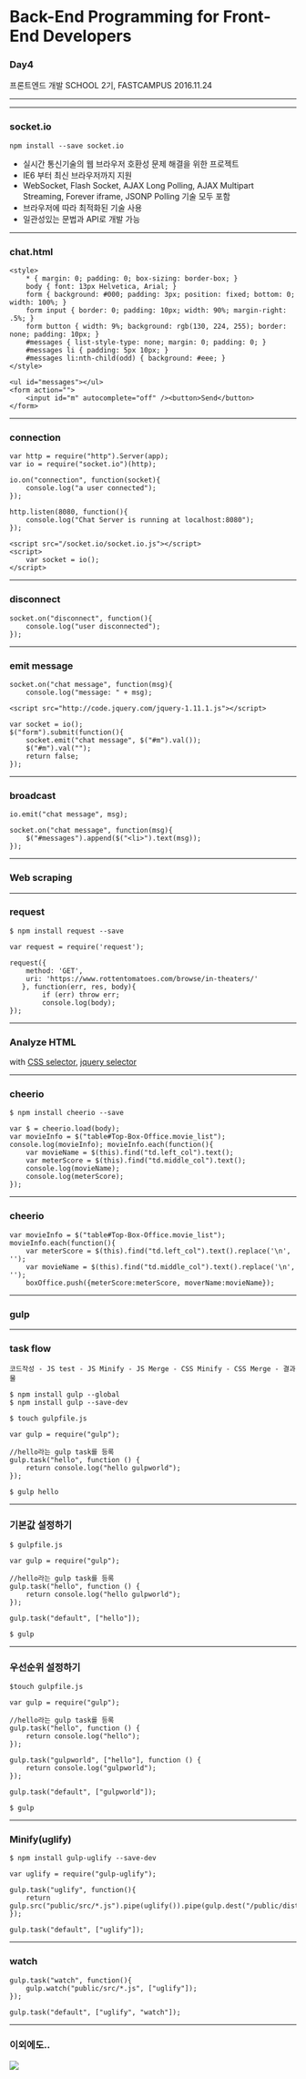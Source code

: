 # Back-End Programming for Front-End Developers

### Day4
프론트엔드 개발 SCHOOL 2기, FASTCAMPUS
2016.11.24

---
<!-- page_number:true -->


---
### socket.io

`npm install --save socket.io`

- 실시간 통신기술의 웹 브라우저 호환성 문제 해결을 위한 프로젝트
- IE6 부터 최신 브라우저까지 지원
- WebSocket, Flash Socket, AJAX Long Polling, AJAX Multipart Streaming, Forever iframe, JSONP Polling 기술 모두 포함
- 브라우저에 따라 최적화된 기술 사용
- 일관성있는 문법과 API로 개발 가능

---
### chat.html
```
<style>
	* { margin: 0; padding: 0; box-sizing: border-box; }
	body { font: 13px Helvetica, Arial; }
	form { background: #000; padding: 3px; position: fixed; bottom: 0; width: 100%; }
	form input { border: 0; padding: 10px; width: 90%; margin-right: .5%; }
	form button { width: 9%; background: rgb(130, 224, 255); border: none; padding: 10px; }
	#messages { list-style-type: none; margin: 0; padding: 0; }
	#messages li { padding: 5px 10px; }
	#messages li:nth-child(odd) { background: #eee; }
</style>

<ul id="messages"></ul>
<form action="">
	<input id="m" autocomplete="off" /><button>Send</button>
</form>
```

---
### connection

```
var http = require("http").Server(app);
var io = require("socket.io")(http);

io.on("connection", function(socket){
	console.log("a user connected");
});

http.listen(8080, function(){
	console.log("Chat Server is running at localhost:8080");
});
```

```
<script src="/socket.io/socket.io.js"></script>
<script>
	var socket = io();
</script>
```

---
### disconnect

```
socket.on("disconnect", function(){
	console.log("user disconnected");
});
```

---
### emit message

```
socket.on("chat message", function(msg){
	console.log("message: " + msg);
```

```
<script src="http://code.jquery.com/jquery-1.11.1.js"></script>

var socket = io();
$("form").submit(function(){
	socket.emit("chat message", $("#m").val());
	$("#m").val("");
	return false;
});
```

---
### broadcast

```
io.emit("chat message", msg);
```

```
socket.on("chat message", function(msg){
	$("#messages").append($("<li>").text(msg));
});
```

---
### Web scraping

---
### request

`$ npm install request --save`

```
var request = require('request');

request({
	method: 'GET',
    uri: 'https://www.rottentomatoes.com/browse/in-theaters/'
   }, function(err, res, body){
    	if (err) throw err;
        console.log(body);
});
```

---
### Analyze HTML

with [CSS selector](http://www.w3schools.com/cssref/css_selectors.asp), [jquery selector](https://api.jquery.com/class-selector/)

---
### cheerio
`$ npm install cheerio --save`

```
var $ = cheerio.load(body);
var movieInfo = $("table#Top-Box-Office.movie_list");
console.log(movieInfo); movieInfo.each(function(){
	var movieName = $(this).find("td.left_col").text();
	var meterScore = $(this).find("td.middle_col").text();
	console.log(movieName);
	console.log(meterScore);
});
```

---
### cheerio

```
var movieInfo = $("table#Top-Box-Office.movie_list");
movieInfo.each(function(){
	var meterScore = $(this).find("td.left_col").text().replace('\n', '');
	var movieName = $(this).find("td.middle_col").text().replace('\n', '');
	boxOffice.push({meterScore:meterScore, moverName:movieName}); 
```

---
### gulp


---
### task flow

`코드작성 - JS test - JS Minify - JS Merge - CSS Minify - CSS Merge - 결과물`

```
$ npm install gulp --global
$ npm install gulp --save-dev
```

```
$ touch gulpfile.js

var gulp = require("gulp");

//hello라는 gulp task를 등록
gulp.task("hello", function () {
	return console.log("hello gulpworld");
});

$ gulp hello
```

---
### 기본값 설정하기

```
$ gulpfile.js

var gulp = require("gulp");

//hello라는 gulp task를 등록
gulp.task("hello", function () {
	return console.log("hello gulpworld");
});

gulp.task("default", ["hello"]);

$ gulp
```

---
### 우선순위 설정하기

```
$touch gulpfile.js

var gulp = require("gulp");

//hello라는 gulp task를 등록
gulp.task("hello", function () {
	return console.log("hello");
});

gulp.task("gulpworld", ["hello"], function () {
	return console.log("gulpworld");
});

gulp.task("default", ["gulpworld"]);

$ gulp
```

---
### Minify(uglify)
```
$ npm install gulp-uglify --save-dev

var uglify = require("gulp-uglify");

gulp.task("uglify", function(){
	return gulp.src("public/src/*.js").pipe(uglify()).pipe(gulp.dest("/public/dist/"));
});

gulp.task("default", ["uglify"]);
```

---
### watch

```
gulp.task("watch", function(){
	gulp.watch("public/src/*.js", ["uglify"]);
});

gulp.task("default", ["uglify", "watch"]);
```

---
### 이외에도..
![](https://github.com/osscafe/gulp-cheatsheet/raw/master/images/en-js-p1.png)



